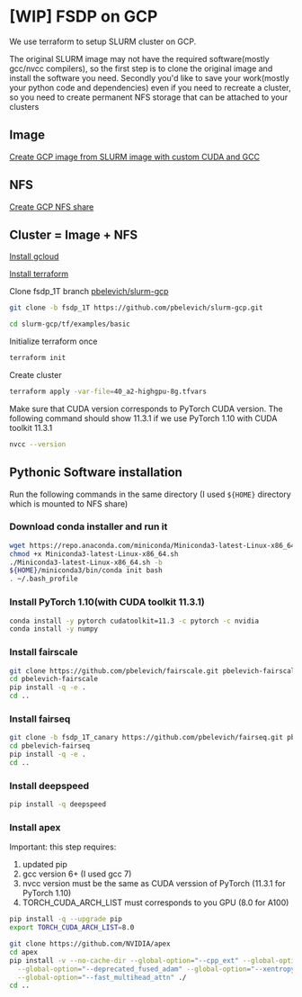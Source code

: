 # [WIP] FSDP on GCP

We use terraform to setup SLURM cluster on GCP. 

The original SLURM image may not have the required software(mostly gcc/nvcc compilers), so the first step is to clone the original image and install the software you need. Secondly you'd like to save your work(mostly your python code and dependencies) even if you need to recreate a cluster, so you need to create permanent NFS storage that can be attached to your clusters

## Image

[Create GCP image from SLURM image with custom CUDA and GCC](gcp_image.md)

## NFS

[Create GCP NFS share](gcp_nfs.md)

## Cluster = Image + NFS

[Install gcloud](https://cloud.google.com/sdk/docs/install)

[Install terraform](https://learn.hashicorp.com/tutorials/terraform/install-cli)

Clone fsdp_1T branch [pbelevich/slurm-gcp](https://github.com/pbelevich/slurm-gcp)
```bash
git clone -b fsdp_1T https://github.com/pbelevich/slurm-gcp.git
```
```bash
cd slurm-gcp/tf/examples/basic
```
Initialize terraform once
```bash
terraform init
```
Create cluster
```bash
terraform apply -var-file=40_a2-highgpu-8g.tfvars
```


Make sure that CUDA version corresponds to PyTorch CUDA version. The following command should show 11.3.1 if we use PyTorch 1.10 with CUDA toolkit 11.3.1
```bash
nvcc --version
```

## Pythonic Software installation

Run the following commands in the same directory (I used `${HOME}` directory which is mounted to NFS share)

### Download conda installer and run it
```bash
wget https://repo.anaconda.com/miniconda/Miniconda3-latest-Linux-x86_64.sh
chmod +x Miniconda3-latest-Linux-x86_64.sh
./Miniconda3-latest-Linux-x86_64.sh -b
${HOME}/miniconda3/bin/conda init bash
. ~/.bash_profile
```

### Install PyTorch 1.10(with CUDA toolkit 11.3.1)
```bash
conda install -y pytorch cudatoolkit=11.3 -c pytorch -c nvidia
conda install -y numpy
```

### Install fairscale
```bash
git clone https://github.com/pbelevich/fairscale.git pbelevich-fairscale
cd pbelevich-fairscale
pip install -q -e .
cd ..
```

### Install fairseq
```bash
git clone -b fsdp_1T_canary https://github.com/pbelevich/fairseq.git pbelevich-fairseq
cd pbelevich-fairseq
pip install -q -e .
cd ..
```

### Install deepspeed
```bash
pip install -q deepspeed
```

### Install apex

Important: this step requires:
1) updated pip
2) gcc version 6+ (I used gcc 7)
3) nvcc version must be the same as CUDA verssion of PyTorch (11.3.1 for PyTorch 1.10)
4) TORCH_CUDA_ARCH_LIST must corresponds to you GPU (8.0 for A100)
```bash
pip install -q --upgrade pip
export TORCH_CUDA_ARCH_LIST=8.0
```
```bash
git clone https://github.com/NVIDIA/apex
cd apex
pip install -v --no-cache-dir --global-option="--cpp_ext" --global-option="--cuda_ext" \
  --global-option="--deprecated_fused_adam" --global-option="--xentropy" \
  --global-option="--fast_multihead_attn" ./
cd ..
```

